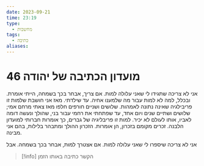 ```yaml
---
date: 2023-09-21
time: 23:19
type:
  - מחשבות
tags:
  - כתיבה
aliases:
---
```


# מועדון הכתיבה של יהודה 46


אני לא צריכה שתגידו לי שאני עלולה למות. אם צריך, אבחר בכך בשמחה, הייתי אומרת. ובכלל, למה לא למות עבור מה שלמענו אחיה. עד שילדתי. מאז אני חושבת שלמות זו פריבילגיה שאינה נתונה לאמהות.
שלושים ושניים חורפים חלפו מאז צאתי מרחם אמי; שלושים ושתיים שנים ויום אחד, עד שפתחתי את רחמי עבור בני, שהולך ונעשה דומה לאביו, אותו לעולם לא יכיר. למות זו פריבליגיה של גברים, כך אומרות חברותי למועדון הלבנה. זכרים מקומם בזכרון, הן אומרות. הזכרון ההולך ומתבהר בלילות, בהם אני מבינה.


אני לא צריכה שיספרו לי שאני עלולה למות. אם אצטרך למות, אבחר בכך בשמחה.
אבל 


> [!info] 
> הקשר כתיבה 
> באותו הזמן
> 
